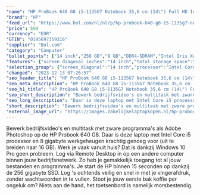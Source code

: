 ```yaml
---
"name": "HP ProBook 640 G8 i5-1135G7 Notebook 35,6 cm (14\") Full HD Intel® Core™ i5 8 GB DDR4-SDRAM 256 GB SSD Wi-Fi 6 (802.11ax) Windows 10 Pro Zilver"
"brand": "HP"
"feed_url": "https://www.bol.com/nl/nl/p/hp-probook-640-g8-i5-1135g7-notebook-35-6-cm-full-hd-intel-core-i5-8-gb-ddr4-sdram-256-gb-ssd-wi-fi-6-windows-10-pro-zilver/9300000018369875"
"price": 599
"currency": "EUR"
"GTIN": "0195697359316"
"supplier": "Bol.com"
"category": "Computer"
"bullet_points": ["14 inch","256 GB","8 GB","DDR4-SDRAM","Intel Iris Xe Graphics","Windows"]
"features": {"screen_diagonal_inches":"14 inch","total_storage_space":"256 GB","memory_size":"8 GB","memory_type":"DDR4-SDRAM","graphics_card":"Intel Iris Xe Graphics","operating_system":"Windows"}
"selection_group": {"screen_diagonal":"14 inch","processor":"Intel Core i5","changed_price_past_3_days":false,"product_family":"Probook"}
"changed": "2023-12-13 07:26:57"
"seo_header_title": "HP ProBook 640 G8 i5-1135G7 Notebook 35,6 cm (14\") Full HD Intel® Core™ i5 8 GB DDR4-SDRAM 256 GB SSD Wi-Fi 6 (802.11ax) Windows 10 Pro Zilver"
"seo_meta_description": "HP ProBook 640 G8 i5-1135G7 Notebook 35,6 cm (14\") Full HD Intel® Core™ i5 8 GB DDR4-SDRAM 256 GB SSD Wi-Fi 6 (802.11ax) Windows 10 Pro Zilver"
"seo_h1_title": "HP ProBook 640 G8 i5-1135G7 Notebook 35,6 cm (14\") Full HD Intel® Core™ i5 8 GB DDR4-SDRAM 256 GB SSD Wi-Fi 6 (802.11ax) Windows 10 Pro Zilver"
"seo_short_description": "Bewerk bedrijfsvideo's en multitask met zware programma's als Adobe Photoshop op de HP Probook 640 G8."
"seo_long_description": "Daar is deze laptop met Intel Core i5 processor en 8 gigabyte werkgeheugen krachtig genoeg voor (uit te breiden naar 16 GB). Werk je vaak vanuit huis? Dat is dankzij Windows 10 Pro geen probleem. Log via Remote Desktop in op een andere computer binnen jouw bedrijfsnetwerk. Zo heb je gemakkelijk toegang tot al jouw bestanden en programma's. Je start de HP binnen 15 seconden op dankzij de 256 gigabyte SSD. Log 's ochtends veilig en snel in met je vingerafdruk, zonder wachtwoorden in te vullen. Stoot je jouw eerste bak koffie per ongeluk om? Niets aan de hand, het toetsenbord is namelijk morsbestendig."
"short_description": "Bewerk bedrijfsvideo's en multitask met zware programma's als Adobe Photoshop op de HP Probook 640 G8. Daar is deze laptop met Intel Core i5 processor en 8 gigabyte werkgeheugen krachtig genoeg voor (uit te breiden naar 16 GB). Werk je vaak vanuit huis? Dat is dankzij Windows 10 Pro geen probleem. Log via Remote Desktop in op een andere computer binnen jouw bedrijfsnetwerk. Zo heb je gemakkelijk toegang tot al jouw bestanden en programma's. Je start de HP binnen 15 seconden op dankzij de 256 gigabyte SSD. Log 's ochtends veilig en snel in met je vingerafdruk, zonder wachtwoorden in te vullen. Stoot je jouw eerste bak koffie per ongeluk om? Niets aan de hand, het toetsenbord is namelijk morsbestendig."
"external_image_url": "https://images.zakelijkelaptopkopen.nl/hp-probook-640-g8-i5-1135g7-notebook-35-6-cm-full-hd-intel-core-i5-8-gb-ddr4-sdram-256-gb-ssd-wi-fi-6-windows-10-pro-zilver.webp"
---
```


Bewerk bedrijfsvideo's en multitask met zware programma's als Adobe Photoshop op de HP Probook 640 G8. Daar is deze laptop met Intel Core i5 processor en 8 gigabyte werkgeheugen krachtig genoeg voor (uit te breiden naar 16 GB). Werk je vaak vanuit huis? Dat is dankzij Windows 10 Pro geen probleem. Log via Remote Desktop in op een andere computer binnen jouw bedrijfsnetwerk. Zo heb je gemakkelijk toegang tot al jouw bestanden en programma's. Je start de HP binnen 15 seconden op dankzij de 256 gigabyte SSD. Log 's ochtends veilig en snel in met je vingerafdruk, zonder wachtwoorden in te vullen. Stoot je jouw eerste bak koffie per ongeluk om? Niets aan de hand, het toetsenbord is namelijk morsbestendig.